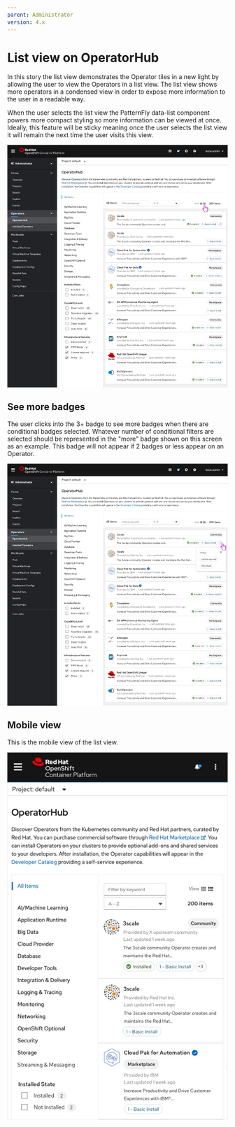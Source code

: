 ```yaml
---
parent: Administrator
version: 4.x
---
```


# List view on OperatorHub

In this story the list view demonstrates the Operator tiles in a new light by allowing the user to view the Operators in a list view. The list view shows more operators in a condensed view in order to expose more information to the user in a readable way.

When the user selects the list view the PatternFly data-list component powers more compact styling so more information can be viewed at once. Ideally, this feature will be sticky meaning once the user selects the list view it will remain the next time the user visits this view.

![Data list screen one](img/data-list-screen-operatorhub.jpg)

## See more badges

The user clicks into the 3+ badge to see more badges when there are conditional badges selected. Whatever number of conditional filters are selected should be represented in the "more" badge shown on this screen as an example. This badge will not appear if 2 badges or less appear on an Operator.

![Click to see more](img/see-more.jpg)

## Mobile view

This is the mobile view of the list view.

![Mobile view](img/mobile-view.jpg)

